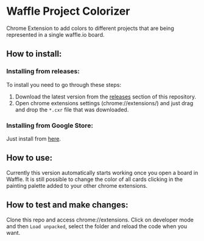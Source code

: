 # Waffle Project Colorizer
Chrome Extension to add colors to different projects that are being represented in a single waffle.io board.

## How to install:

### Installing from releases:
To install you need to go through these steps:
1. Download the latest version from the [releases](https://github.com/goalves/waffle-project-colorizer/releases "WPC-Releases") section of this repository.
2. Open chrome extensions settings (chrome://extensions/) and just drag and drop the `*.cxr` file that was downloaded.

### Installing from Google Store:
Just install from [here](https://chrome.google.com/webstore/detail/waffle-colorizer/ahnlhnialcfkgdpaiilnjblenjbhgdmo?authuser=1).

## How to use:
Currently this version automatically starts working once you open a board in Waffle.
It is still possible to change the color of all cards clicking in the painting palette added to your other chrome extensions.

## How to test and make changes:
Clone this repo and access chrome://extensions.
Click on developer mode and then `Load unpacked`, select the folder and reload the code when you want.
